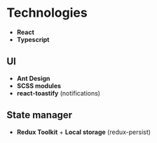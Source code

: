 # Technologies

- **React**
- **Typescript**

## UI 

- **Ant Design**
- **SCSS modules**
- **react-toastify** (notifications)

## State manager

- **Redux Toolkit** + **Local storage** (redux-persist)
